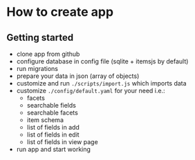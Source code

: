 # How to create app

## Getting started

- clone app from github
- configure database in config file (sqlite + itemsjs by default)
- run migrations
- prepare your data in json (array of objects)
- customize and run `./scripts/import.js` which imports data
- customize `./config/default.yaml` for your need i.e.: 
  - facets 
  - searchable fields
  - searchable facets
  - item schema
  - list of fields in add
  - list of fields in edit
  - list of fields in view page
- run app and start working
